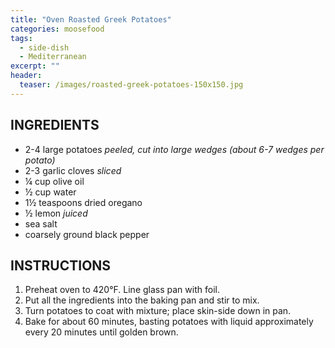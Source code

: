 ```yaml
---
title: "Oven Roasted Greek Potatoes"
categories: moosefood
tags: 
  - side-dish
  - Mediterranean
excerpt: ""
header:
  teaser: /images/roasted-greek-potatoes-150x150.jpg
---
```


## INGREDIENTS
* 2-4 large potatoes *peeled, cut into large wedges (about 6-7 wedges per potato)*
* 2-3 garlic cloves *sliced*
* ¼ cup olive oil
* ½ cup water
* 1½ teaspoons dried oregano
* ½ lemon *juiced*
* sea salt
* coarsely ground black pepper

## INSTRUCTIONS
1. Preheat oven to 420°F. Line glass pan with foil.
2. Put all the ingredients into the baking pan and stir to mix.
3. Turn potatoes to coat with mixture; place skin-side down in pan.
4. Bake for about 60 minutes, basting potatoes with liquid approximately every 20 minutes until golden brown.
